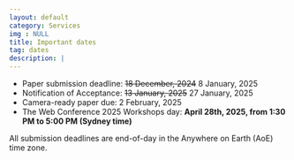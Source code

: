 ```yaml
---
layout: default
category: Services
img : NULL
title: Important dates
tag: dates
description: |
---
```

- Paper submission deadline: ~~18 December, 2024~~ 8 January, 2025
- Notification of Acceptance: ~~13 January, 2025~~ 27 January, 2025
- Camera-ready paper due: 2 February, 2025
- The Web Conference 2025 Workshops day: **April 28th, 2025, from 1:30 PM to 5:00 PM (Sydney time)**

All submission deadlines are end-of-day in the Anywhere on Earth (AoE) time zone.